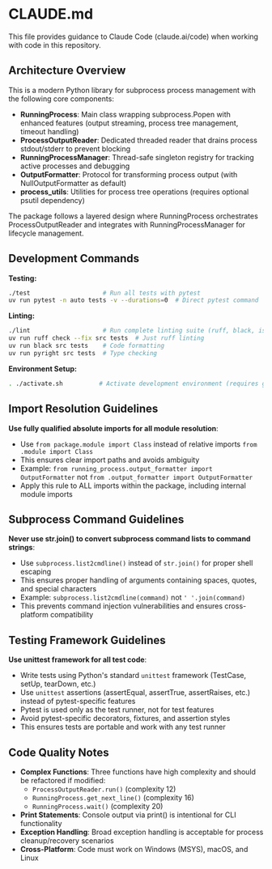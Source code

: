 # CLAUDE.md

This file provides guidance to Claude Code (claude.ai/code) when working with code in this repository.

## Architecture Overview

This is a modern Python library for subprocess process management with the following core components:

- **RunningProcess**: Main class wrapping subprocess.Popen with enhanced features (output streaming, process tree management, timeout handling)
- **ProcessOutputReader**: Dedicated threaded reader that drains process stdout/stderr to prevent blocking
- **RunningProcessManager**: Thread-safe singleton registry for tracking active processes and debugging
- **OutputFormatter**: Protocol for transforming process output (with NullOutputFormatter as default)
- **process_utils**: Utilities for process tree operations (requires optional psutil dependency)

The package follows a layered design where RunningProcess orchestrates ProcessOutputReader and integrates with RunningProcessManager for lifecycle management.

## Development Commands

**Testing:**
```bash
./test                    # Run all tests with pytest
uv run pytest -n auto tests -v --durations=0  # Direct pytest command
```

**Linting:**
```bash
./lint                    # Run complete linting suite (ruff, black, isort, pyright)
uv run ruff check --fix src tests  # Just ruff linting
uv run black src tests    # Code formatting
uv run pyright src tests  # Type checking
```

**Environment Setup:**
```bash
. ./activate.sh          # Activate development environment (requires git-bash on Windows)
```

## Import Resolution Guidelines

**Use fully qualified absolute imports for all module resolution**:
- Use `from package.module import Class` instead of relative imports `from .module import Class`
- This ensures clear import paths and avoids ambiguity
- Example: `from running_process.output_formatter import OutputFormatter` not `from .output_formatter import OutputFormatter`
- Apply this rule to ALL imports within the package, including internal module imports

## Subprocess Command Guidelines

**Never use str.join() to convert subprocess command lists to command strings**:
- Use `subprocess.list2cmdline()` instead of `str.join()` for proper shell escaping
- This ensures proper handling of arguments containing spaces, quotes, and special characters
- Example: `subprocess.list2cmdline(command)` not `' '.join(command)`
- This prevents command injection vulnerabilities and ensures cross-platform compatibility

## Testing Framework Guidelines

**Use unittest framework for all test code**:
- Write tests using Python's standard `unittest` framework (TestCase, setUp, tearDown, etc.)
- Use `unittest` assertions (assertEqual, assertTrue, assertRaises, etc.) instead of pytest-specific features
- Pytest is used only as the test runner, not for test features
- Avoid pytest-specific decorators, fixtures, and assertion styles
- This ensures tests are portable and work with any test runner

## Code Quality Notes

- **Complex Functions**: Three functions have high complexity and should be refactored if modified:
  - `ProcessOutputReader.run()` (complexity 12)
  - `RunningProcess.get_next_line()` (complexity 16)
  - `RunningProcess.wait()` (complexity 20)
- **Print Statements**: Console output via print() is intentional for CLI functionality
- **Exception Handling**: Broad exception handling is acceptable for process cleanup/recovery scenarios
- **Cross-Platform**: Code must work on Windows (MSYS), macOS, and Linux